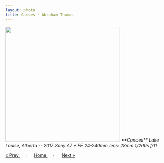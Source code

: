 ```yaml
---
layout: photo
title: Canoes · Abraham Thomas
---
```


<img src="/assets/photos/Canoes.jpg" width="360px" class="photo">

<i>
**Canoes**  
Lake Louise, Alberta -- 2017  
Sony A7 + FE 24-240mm lens: 28mm 1/200s f/11  
</i>

<a href="/gallery/tree"> &laquo; Prev </a> &emsp; · &emsp; 
<a href="/gallery"> Home </a> &emsp; · &emsp; 
<a href="/gallery/canyon"> Next &raquo; </a>
